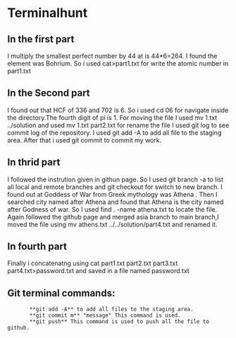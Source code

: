 # Terminalhunt
## In the first part

I multiply the smallest perfect number by 44 at is 44*6=264. I found the element was Bohrium. So i used cat>part1.txt for write the atomic number in part1.txt

## In the Second part

I found out that HCF of 336 and 702 is 6. So i used cd 06 for navigate inside the directory.The fourth digit of pi is 1. For moving the file I used mv 1.txt ../solution and used mv 1.txt part2.txt for rename the file
I used git log to see commit log of the repository.
I used git add -A to add all file to the staging area. After that i used git commit to commit my work.

## In thrid part

I followed the instrution given in githun page. So I used git branch -a to list all local and remote branches and git checkout for switch to new branch.
I found out at Goddess of War from Greek mythology was Athena . Then I searched city named after Athena and found that Athena is the city named after Godness of war. So I used find . -name athena.txt to locate the file.
Again followed the github page and merged asia branch to main branch,I moved the file using mv athens.txt ../../solution/part4.txt and renamed it.

## In fourth part

Finally i concatenatng using cat part1.txt part2.txt part3.txt part4.txt>password.txt and saved in a file named password.txt

## Git terminal commands:
           **git add -A** to add all files to the staging area.
           **git commit m** "message" This command is used.  
           **git push** This command is used to push all the file to github.
